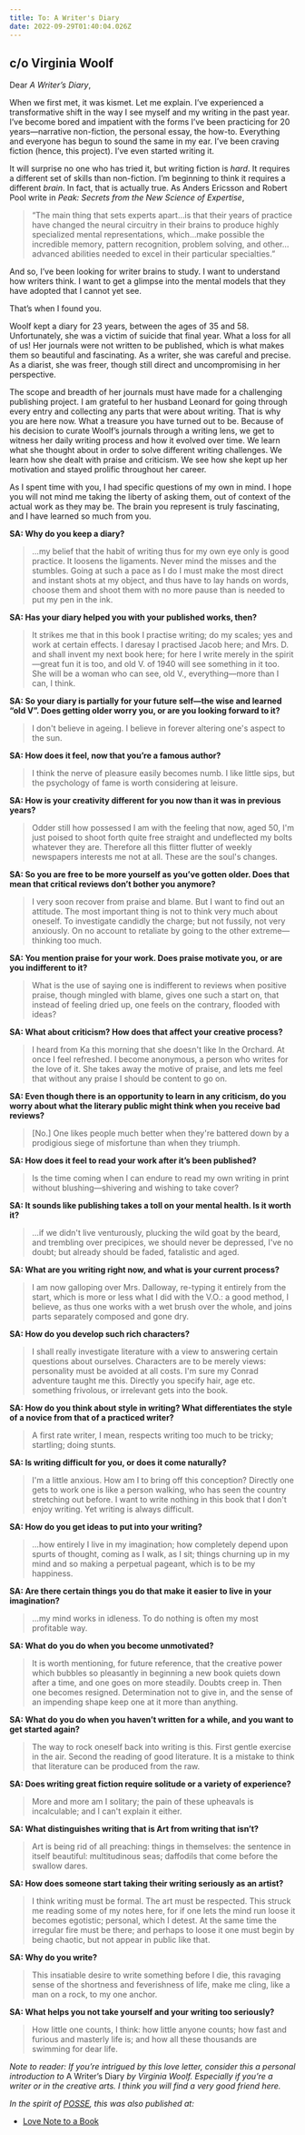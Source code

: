 ```yaml
---
title: To: A Writer's Diary
date: 2022-09-29T01:40:04.026Z
---
```


## c/o Virginia Woolf

<p>Dear <em>A Writer’s Diary</em>,</p><p>When we first met, it was kismet. Let me explain. I’ve experienced a transformative shift in the way I see myself and my writing in the past year. I’ve become bored and impatient with the forms I’ve been practicing for 20 years—narrative non-fiction, the personal essay, the how-to. Everything and everyone has begun to sound the same in my ear. I’ve been craving fiction (hence, this project). I’ve even started writing it.</p><p>It will surprise no one who has tried it, but writing fiction is <em>hard</em>. It requires a different set of skills than non-fiction. I’m beginning to think it requires a different <em>brain</em>. In fact, that is actually true. As Anders Ericsson and Robert Pool write in <em>Peak: Secrets from the New Science of Expertise</em>, </p><blockquote><p>“The main thing that sets experts apart…is that their years of practice have changed the neural circuitry in their brains to produce highly specialized mental representations, which…make possible the incredible memory, pattern recognition, problem solving, and other…advanced abilities needed to excel in their particular specialties.”</p></blockquote><p>And so, I’ve been looking for writer brains to study. I want to understand how writers think. I want to get a glimpse into the mental models that they have adopted that I cannot yet see.</p><p>That’s when I found you.</p><p>Woolf kept a diary for 23 years, between the ages of 35 and 58. Unfortunately, she was a victim of suicide that final year. What a loss for all of us! Her journals were not written to be published, which is what makes them so beautiful and fascinating. As a writer, she was careful and precise. As a diarist, she was freer, though still direct and uncompromising in her perspective. </p><p>The scope and breadth of her journals must have made for a challenging publishing project. I am grateful to her husband Leonard for going through every entry and collecting any parts that were about writing. That is why you are here now. What a treasure you have turned out to be. Because of his decision to curate Woolf’s journals through a writing lens, we get to witness her daily writing process and how it evolved over time. We learn what she thought about in order to solve different writing challenges. We learn how she dealt with praise and criticism. We see how she kept up her motivation and stayed prolific throughout her career.</p><p>As I spent time with you, I had specific questions of my own in mind. I hope you will not mind me taking the liberty of asking them, out of context of the actual work as they may be. The brain you represent is truly fascinating, and I have learned so much from you.</p><p><strong>SA: Why do you keep a diary?</strong></p><blockquote><p>…my belief that the habit of writing thus for my own eye only is good practice. It loosens the ligaments. Never mind the misses and the stumbles. Going at such a pace as I do I must make the most direct and instant shots at my object, and thus have to lay hands on words, choose them and shoot them with no more pause than is needed to put my pen in the ink.</p></blockquote><p><strong>SA: Has your diary helped you with your published works, then?</strong></p><blockquote><p>It strikes me that in this book I practise writing; do my scales; yes and work at certain effects. I daresay I practised Jacob here; and Mrs. D. and shall invent my next book here; for here I write merely in the spirit—great fun it is too, and old V. of 1940 will see something in it too. She will be a woman who can see, old V., everything—more than I can, I think.</p></blockquote><p><strong>SA: So your diary is partially for your future self—the wise and learned “old V”. Does getting older worry you, or are you looking forward to it?</strong></p><blockquote><p>I don't believe in ageing. I believe in forever altering one's aspect to the sun.</p></blockquote><p><strong>SA: How does it feel, now that you’re a famous author?</strong></p><blockquote><p>I think the nerve of pleasure easily becomes numb. I like little sips, but the psychology of fame is worth considering at leisure.</p></blockquote><p><strong>SA: How is your creativity different for you now than it was in previous years?</strong></p><blockquote><p>Odder still how possessed I am with the feeling that now, aged 50, I'm just poised to shoot forth quite free straight and undeflected my bolts whatever they are. Therefore all this flitter flutter of weekly newspapers interests me not at all. These are the soul's changes.</p></blockquote><p><strong>SA: So you are free to be more yourself as you’ve gotten older. Does that mean that critical reviews don’t bother you anymore?</strong></p><blockquote><p>I very soon recover from praise and blame. But I want to find out an attitude. The most important thing is not to think very much about oneself. To investigate candidly the charge; but not fussily, not very anxiously. On no account to retaliate by going to the other extreme—thinking too much.</p></blockquote><p><strong>SA: You mention praise for your work. Does praise motivate you, or are you indifferent to it?</strong></p><blockquote><p>What is the use of saying one is indifferent to reviews when positive praise, though mingled with blame, gives one such a start on, that instead of feeling dried up, one feels on the contrary, flooded with ideas?</p></blockquote><p><strong>SA: What about criticism? How does that affect your creative process?</strong></p><blockquote><p>I heard from Ka this morning that she doesn't like In the Orchard. At once I feel refreshed. I become anonymous, a person who writes for the love of it. She takes away the motive of praise, and lets me feel that without any praise I should be content to go on.</p></blockquote><p><strong>SA: Even though there is an opportunity to learn in any criticism, do you worry about what the literary public might think when you receive bad reviews?</strong></p><blockquote><p>[No.] One likes people much better when they're battered down by a prodigious siege of misfortune than when they triumph.</p></blockquote><p><strong>SA: How does it feel to read your work after it’s been published?</strong></p><blockquote><p>Is the time coming when I can endure to read my own writing in print without blushing—shivering and wishing to take cover?</p></blockquote><p><strong>SA: It sounds like publishing takes a toll on your mental health. Is it worth it?</strong></p><blockquote><p>…if we didn't live venturously, plucking the wild goat by the beard, and trembling over precipices, we should never be depressed, I've no doubt; but already should be faded, fatalistic and aged.</p></blockquote><p><strong>SA: What are you writing right now, and what is your current process?</strong></p><blockquote><p>I am now galloping over Mrs. Dalloway, re-typing it entirely from the start, which is more or less what I did with the V.O.: a good method, I believe, as thus one works with a wet brush over the whole, and joins parts separately composed and gone dry.</p></blockquote><p><strong>SA: How do you develop such rich characters?</strong></p><blockquote><p>I shall really investigate literature with a view to answering certain questions about ourselves. Characters are to be merely views: personality must be avoided at all costs. I'm sure my Conrad adventure taught me this. Directly you specify hair, age etc. something frivolous, or irrelevant gets into the book.</p></blockquote><p><strong>SA: How do you think about style in writing? What differentiates the style of a novice from that of a practiced writer?</strong></p><blockquote><p>A first rate writer, I mean, respects writing too much to be tricky; startling; doing stunts.</p></blockquote><p><strong>SA: Is writing difficult for you, or does it come naturally?</strong></p><blockquote><p>I'm a little anxious. How am I to bring off this conception? Directly one gets to work one is like a person walking, who has seen the country stretching out before. I want to write nothing in this book that I don't enjoy writing. Yet writing is always difficult.</p></blockquote><p><strong>SA: How do you get ideas to put into your writing?</strong></p><blockquote><p>…how entirely I live in my imagination; how completely depend upon spurts of thought, coming as I walk, as I sit; things churning up in my mind and so making a perpetual pageant, which is to be my happiness.</p></blockquote><p><strong>SA: Are there certain things you do that make it easier to live in your imagination?</strong></p><blockquote><p>…my mind works in idleness. To do nothing is often my most profitable way.</p></blockquote><p><strong>SA: What do you do when you become unmotivated?</strong></p><blockquote><p>It is worth mentioning, for future reference, that the creative power which bubbles so pleasantly in beginning a new book quiets down after a time, and one goes on more steadily. Doubts creep in. Then one becomes resigned. Determination not to give in, and the sense of an impending shape keep one at it more than anything.&nbsp;</p></blockquote><p><strong>SA: What do you do when you haven’t written for a while, and you want to get started again?</strong></p><blockquote><p>The way to rock oneself back into writing is this. First gentle exercise in the air. Second the reading of good literature. It is a mistake to think that literature can be produced from the raw.</p></blockquote><p><strong>SA: Does writing great fiction require solitude or a variety of experience?</strong></p><blockquote><p>More and more am I solitary; the pain of these upheavals is incalculable; and I can't explain it either. </p></blockquote><p><strong>SA: What distinguishes writing that is Art from writing that isn’t?</strong></p><blockquote><p>Art is being rid of all preaching: things in themselves: the sentence in itself beautiful: multitudinous seas; daffodils that come before the swallow dares.</p></blockquote><p><strong>SA: How does someone start taking their writing seriously as an artist?</strong></p><blockquote><p>I think writing must be formal. The art must be respected. This struck me reading some of my notes here, for if one lets the mind run loose it becomes egotistic; personal, which I detest. At the same time the irregular fire must be there; and perhaps to loose it one must begin by being chaotic, but not appear in public like that.</p></blockquote><p><strong>SA: Why do you write?</strong></p><blockquote><p>This insatiable desire to write something before I die, this ravaging sense of the shortness and feverishness of life, make me cling, like a man on a rock, to my one anchor.</p></blockquote><p><strong>SA: What helps you not take yourself and your writing too seriously?</strong></p><blockquote><p>How little one counts, I think: how little anyone counts; how fast and furious and masterly life is; and how all these thousands are swimming for dear life.</p></blockquote><p><em>Note to reader: If you’re intrigued by this love letter, consider this a personal introduction to </em>A Writer’s Diary <em>by Virginia Woolf. Especially if you’re a writer or in the creative arts. I think you will find a very good friend here.</em></p>

*In the spirit of [POSSE](https://indieweb.org/POSSE), this was also published at:*

* [Love Note to a Book](https://lovenotetoabook.substack.com/p/to-a-writers-diary)